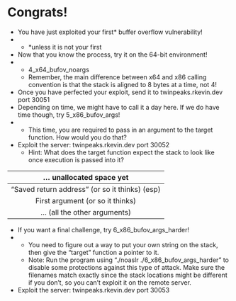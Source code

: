 # Congrats!

* You have just exploited your first\* buffer overflow vulnerability!
* * \*unless it is not your first
* Now that you know the process, try it on the 64-bit environment!
* * 4\_x64\_bufov\_noargs
  * Remember, the main difference between x64 and x86 calling convention is that the stack is aligned to 8 bytes at a time, not 4!
* Once you have perfected your exploit, send it to twinpeaks.rkevin.dev port 30051
* Depending on time, we might have to call it a day here. If we do have time though, try 5\_x86\_bufov\_args!
* * This time, you are required to pass in an argument to the target function. How would you do that?
* Exploit the server: twinpeaks.rkevin.dev port 30052
  * Hint: What does the target function expect the stack to look like once execution is passed into it?

| … unallocated space yet |
| :---: |
| “Saved return address” \(or so it thinks\) \(esp\) |
| First argument \(or so it thinks\) |
| … \(all the other arguments\) |

* If you want a final challenge, try 6\_x86\_bufov\_args\_harder!
* * You need to figure out a way to put your own string on the stack, then give the “target” function a pointer to it.
  * Note: Run the program using “./noaslr ./6\_x86\_bufov\_args\_harder” to disable some protections against this type of attack. Make sure the filenames match exactly since the stack locations might be different if you don’t, so you can’t exploit it on the remote server.
* Exploit the server: twinpeaks.rkevin.dev port 30053

